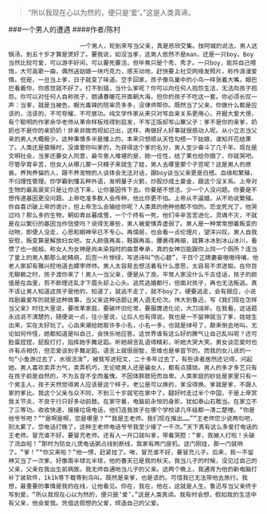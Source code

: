 > “所以我现在心以为然的，便只是‘爱’。”这是人类真谛。

###一个男人的遭遇
####作者/陈村

						一个男人，轮到来写当父亲，真是悲欣交集。按阿城的说法，男人这锅汤，到五十岁才算是煲好了。要我说，如没当爹，这男人依然不是man，还是一只boy。Boy当然比较可爱，可以游手好闲，可以要死要活，但毕竟只是个秀，秀才。一只boy，能将自己喂饱，大可高歌一曲，偶然送姑娘一块巧克力，感天动地，赶快要上社交网络发照片，称作浪漫爱情。但是，一旦当上爹，日子就变了味道。空手回家，孩子像鸟巢中的小鸟一样张着大嘴，眼巴巴看着你，你感觉就不好了。打不到猎，当什么爹呢？你可以向任何人抱怨生活，无法向孩子抱怨。你可以对任何人自称孩子，朗诵春暖花开面朝大海，但你的孩子不吃这一套。你必须长叹一声：当爹，就是当被告。眼光毒辣的陪审员多多，没律师帮你。既然当了父亲，你做什么都是应该的，活该的，不可夸耀，不可居功。纯文学作家从来只对写血亲关系更用心，开掘大爱大恨，有个聪明的作家余华老师从革命样板戏得到启发，不写正版却写山寨父子：爹不是你的亲爹，奶奶也不是你的亲奶奶！非亲非故而视如己出，这样，再做好人好事就很感动人呢。从小立志当父亲的男人大概极少。这种事情多半是撞上的。本来只想顺从天性勾搭一下姑娘，谁知开花结果了。人类还是猿猴时，没谁管你叫爹的，为获得这个爹的名分，男人至少奋斗了几千年。现在是文明社会，当爹还要女人同意，最令男人难堪的是，她一任性，结了果也给你摘了，你就哭吧。尽管孕育辛苦，但女人从哪儿蒙一只精子来就生了娃，男人去哪里蒙个子宫呢？这是男人的原衰。养狗养猫的人，跟不养宠物的人谈体会无法对话，跟boy谈当父亲更是白搭。血缘和繁殖，不归理性管理。你学霸到懂五种外语，发明量子火箭，炒股炒成土豪金，跟这个没关系。上帝对生物的最高褒奖只是让你活下来，让你基因传下去。你要是不想活，少一个人没问题。你要是不想传递基因更没问题。上帝吃准多数人会传种，他比你更不怕。上帝从不逼婚，从不劝说繁殖。你自喜识破上帝的诡计，但上帝怎么会输给你呢？人类真的绝种他都不怕的。恐龙死光了，他哭过吗？那么多的生物，朝如青丝暮成雪，一个个终有一死，他们辛辛苦苦进化，灵魂不灭，不就是在以繁衍的基因当作信使吗？说得无辜些，男人被爱情弄虚弱了。男人是一种常常想着叛变的动物，即便人没走，心思和眼神早已不专心。再懦弱，也会看一点伦理片，望洋兴叹。男人自我安慰，叛变算是解放妇女吧。女人颜值再高，鞋跟再高，腰裹得再细，就算冰冰到冰山冰川，看惯了也一般般。称女人为女神是尚未染指时的曲意奉承，真的女神岂能跟你上同一个厕所？连当了皇上的男人都那么蛇精病，后宫一片惨绿，写进诗叫“伤心碧”，千百个正牌妻妾嗷嗷待哺，他老人家却有雅兴挖地道去嫖李师师。男人太容易去想活着有什么意思，太容易不求进取。在你百无聊赖之时，孩子渡你来了！男人一当父亲，便是从了良。平常人家没什么千古佳话，孩子的颜值是在血里，剪不断理还乱才下眉头却上心头。逃荒逃婚都行，但面对孩子，再也无法叛逃。真不该让男人知道这孩子是他的，知道了，就逃不走了，就不boy了。硬要逃走，会有报应，小说戏剧最爱写的就是这种故事。当父亲这种话题让男人语无伦次。伟大到鲁迅，写《我们现在怎样当父亲》时往大里说，要改革家庭，要破坏旧伦常，要服膺进化论，大刀阔斧。在我看，这话题永远说不清楚的，随便说一点，往小里说，让后人也有得说。我也是一不留神就当了爹，娃娃生出来，实在太好玩了。心血来潮给她取许多小名，小名一多，也就是绰号了，颠来倒去地叫。无论如何作怪，她都知道是叫自己，会快乐地应答。这世界谁有这么好的脾气让自己乱叫呢？还可脸蛋捏捏，屁股打打，指挥她手舞足蹈。听她胡言乱语得精彩，听她大哭大笑。男女谈恋爱时也许有点相仿，但恋爱谈到手舞足蹈，语言上就很弱智，思维也是单音节的。而我的女儿说的一句“小鱼游过去了，水很活泼”，被我写进短文，二十多年过去了，有些读者居然还记得，问起她。男人喜欢卖弄力气，卖弄机巧，无论唬男人还是骗女人，都有点猥琐。男人的多才多艺只有在孩子前是自然的，不为五音不全而羞愧，不因体胖肢短而自卑。人类家庭的妙处是家里只有一个男主人，孩子天然觉得男人应该是这个样子。老公是可以换的，爹没得换。爹就是爹，不跟人家的爹比。我这个父亲与众不同，不到三十岁就宅在家中了。腿好时走过半个中国，于是上帝赏我关节炎，不良于行只好多动前肢。在家守着，电脑前永恒的身影，犹如泰山石敢当。在家立不了三等功。收收快递，接接垃圾电话，他们连我孩子在哪个学校读几年级都一清二楚哩。“你是他爷爷吧？”“是啊是啊，您是哪里？”“我是王老师。我们现在推出……”“王老师您少说两句吧，别太累了。您电话打晚了，这种王老师电话爷爷我至少接了一千次。”天下真有这么多爱打电话的王老师。冒充谁不好，要冒充老师。还有人一开口就叫爹，带着哭腔：“爹，我被人打啦！头破了流血啦！”那时为防女儿煲电话粥占线到断线，我家有两门座机。这门刚挂，那一门就响了。“爹！”“你又来啦？”他一愣，赶紧挂了。唉，冒充谁不好，要冒充儿子。后来，我一不留神又当了一次爹。好像南半球北半球，他的春天已是我的秋天。我当儿子的时候，没见过自己的父亲，父亲在我出生前病故。我无师自通地当儿子的父亲。这两个晚上，我通宵为他的新电脑打补丁装软件，1k1k等下载等到鸟叫。既然是亲爹，也是该的。可惜我已无法带他去旅行。我想，最重要的事情是我的在线，让他看见。你在，我在，他在，这就是人生。鲁迅写当父亲终于写到爱。“所以我现在心以为然的，便只是‘爱’。”这是人类真谛。我有时会想，假如我的生活中有父亲，他会爱我。凭借这假想的父爱，缔造自己的父爱。			  		